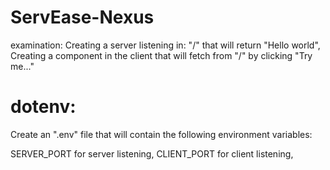 # ServEase-Nexus


examination:
Creating a server listening in: "/" that will return "Hello world",
Creating a component in the client that will fetch from "/" by clicking "Try me..."


# dotenv:
Create an ".env" file that will contain the following environment variables:

SERVER_PORT  for server listening,
CLIENT_PORT for client listening,
